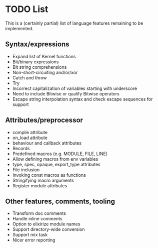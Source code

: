 # TODO List

This is a (certainly partial) list of language features remaining to be implemented.

## Syntax/expressions

*   Expand list of Kernel functions
*   Bit/binary expressions
*   Bit string comprehensions
*   Non-short-circuiting and/or/xor
*   Catch and throw
*   Try
*   Incorrect capitalization of variables starting with underscore
*   Need to include Bitwise or qualify Bitwise operators
*   Escape string interpolation syntax and check escape sequences for support

## Attributes/preprocessor

*   compile attribute
*   on_load attribute
*   behaviour and callback attributes
*   Records
*   Predefined macros (e.g. MODULE, FILE, LINE)
*   Allow defining macros from env variables
*   type, spec, opaque, export_type attributes
*   File inclusion
*   Invoking const macros as functions
*   Stringifying macro arguments
*   Register module attributes

## Other features, comments, tooling

*   Transform doc comments
*   Handle inline comments
*   Option to elixirize module names
*   Support directory-wide conversion
*   Support mix task
*   Nicer error reporting
